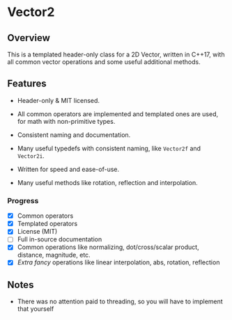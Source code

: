 # Vector2

## Overview

This is a templated header-only class for a 2D Vector, written in C++17, with all common vector operations and some useful additional methods.

## Features

* Header-only & MIT licensed.

* All common operators are implemented and templated ones are used, for math with non-primitive types.

* Consistent naming and documentation.

* Many useful typedefs with consistent naming, like `Vector2f` and `Vector2i`.

* Written for speed and ease-of-use.

* Many useful methods like rotation, reflection and interpolation.

### Progress

- [x] Common operators
- [x] Templated operators
- [x] License (MIT)
- [ ] Full in-source documentation
- [x] Common operations like normalizing, dot/cross/scalar product, distance, magnitude, etc.
- [x] _Extra fancy_ operations like linear interpolation, abs, rotation, reflection

## Notes

- There was no attention paid to threading, so you will have to implement that yourself
